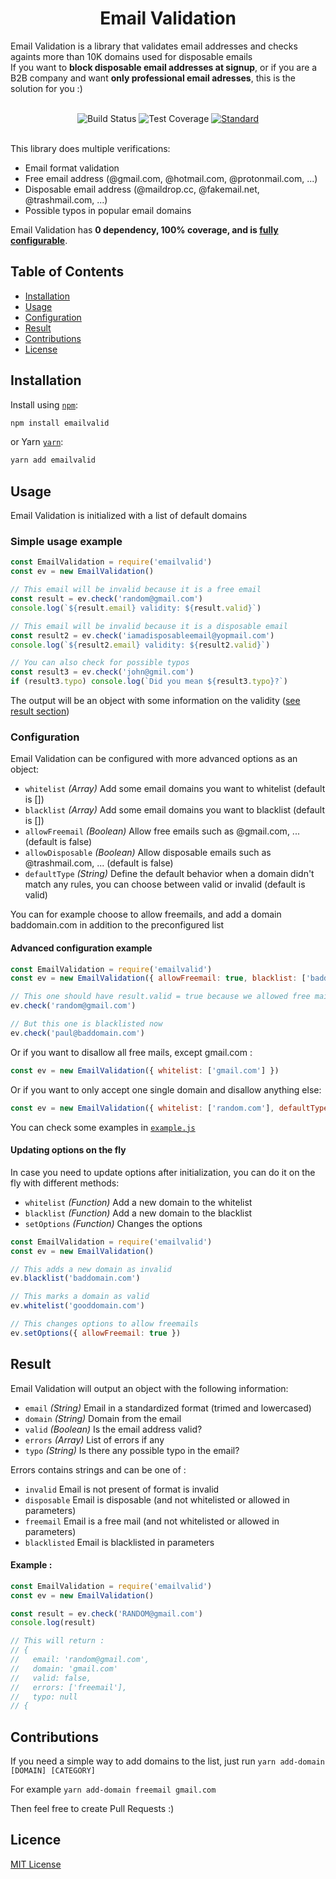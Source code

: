 <h1 align="center">Email Validation</h1>

Email Validation is a library that validates email addresses and checks againts more than 10K domains used for disposable emails<br />
If you want to **block disposable email addresses at signup**, or if you are a B2B company and want **only professional email adresses**, this is the solution for you :)<br />
<br />

<div align="center">
  <!-- Build Status -->
  <img src="https://img.shields.io/travis/romainsimon/emailvalid.svg?style=flat-square"
    alt="Build Status" />
  <!-- Test Coverage -->
  <img src="https://img.shields.io/coveralls/github/romainsimon/emailvalid/master.svg?style=flat-square"
    alt="Test Coverage" />
  <!-- Standard -->
  <a href="https://standardjs.com">
    <img src="https://img.shields.io/badge/code%20style-standard-brightgreen.svg?style=flat-square"
      alt="Standard" />
  </a>
</div>

<br />

This library does multiple verifications:
- Email format validation
- Free email address (@gmail.com, @hotmail.com, @protonmail.com, ...)
- Disposable email address (@maildrop.cc, @fakemail.net, @trashmail.com, ...)
- Possible typos in popular email domains

Email Validation has **0 dependency, 100% coverage, and is [fully configurable](#configuration)**.


## Table of Contents

- [Installation](#installation)
- [Usage](#usage)
- [Configuration](#configuration)
- [Result](#result)
- [Contributions](#contributions)
- [License](#license)

## Installation

Install using [`npm`](https://www.npmjs.com/package/emailvalid):

```bash
npm install emailvalid
```

or Yarn [`yarn`](https://yarnpkg.com/en/package/emailvalid):

```bash
yarn add emailvalid
```

## Usage

Email Validation is initialized with a list of default domains

### Simple usage example

```javascript
const EmailValidation = require('emailvalid')
const ev = new EmailValidation()

// This email will be invalid because it is a free email
const result = ev.check('random@gmail.com')
console.log(`${result.email} validity: ${result.valid}`)

// This email will be invalid because it is a disposable email
const result2 = ev.check('iamadisposableemail@yopmail.com')
console.log(`${result2.email} validity: ${result2.valid}`)

// You can also check for possible typos
const result3 = ev.check('john@gmil.com')
if (result3.typo) console.log(`Did you mean ${result3.typo}?`)

```

The output will be an object with some information on the validity ([see result section](#result))


### Configuration

Email Validation can be configured with more advanced options as an object:

- `whitelist` _(Array)_ Add some email domains you want to whitelist (default is [])
- `blacklist` _(Array)_ Add some email domains you want to blacklist (default is [])
- `allowFreemail` _(Boolean)_ Allow free emails such as @gmail.com, ... (default is false)
- `allowDisposable` _(Boolean)_ Allow disposable emails such as @trashmail.com, ... (default is false)
- `defaultType` _(String)_ Define the default behavior when a domain didn't match any rules, you can choose between valid or invalid (default is valid)

You can for example choose to allow freemails, and add a domain baddomain.com in addition to the preconfigured list

#### Advanced configuration example

```javascript
const EmailValidation = require('emailvalid')
const ev = new EmailValidation({ allowFreemail: true, blacklist: ['baddomain.com'] })

// This one should have result.valid = true because we allowed free mails such as gmail.com
ev.check('random@gmail.com')

// But this one is blacklisted now
ev.check('paul@baddomain.com')

```

Or if you want to disallow all free mails, except gmail.com :

```javascript
const ev = new EmailValidation({ whitelist: ['gmail.com'] })

```

Or if you want to only accept one single domain and disallow anything else:

```javascript
const ev = new EmailValidation({ whitelist: ['random.com'], defaultType: 'invalid' })

```

You can check some examples in [`example.js`](https://github.com/romainsimon/emailvalid/blob/master/example.js)

#### Updating options on the fly

In case you need to update options after initialization, you can do it on the fly with different methods:

- `whitelist` _(Function)_ Add a new domain to the whitelist
- `blacklist` _(Function)_ Add a new domain to the blacklist
- `setOptions` _(Function)_ Changes the options


```javascript
const EmailValidation = require('emailvalid')
const ev = new EmailValidation()

// This adds a new domain as invalid
ev.blacklist('baddomain.com')

// This marks a domain as valid
ev.whitelist('gooddomain.com')

// This changes options to allow freemails
ev.setOptions({ allowFreemail: true })

```


## Result

Email Validation will output an object with the following information:

- `email` _(String)_ Email in a standardized format (trimed and lowercased)
- `domain` _(String)_ Domain from the email
- `valid` _(Boolean)_ Is the email address valid?
- `errors` _(Array)_ List of errors if any
- `typo` _(String)_ Is there any possible typo in the email?

Errors contains strings and can be one of :
- `invalid` Email is not present of format is invalid
- `disposable` Email is disposable (and not whitelisted or allowed in parameters)
- `freemail` Email is a free mail (and not whitelisted or allowed in parameters)
- `blacklisted` Email is blacklisted in parameters

#### Example :

```javascript
const EmailValidation = require('emailvalid')
const ev = new EmailValidation()

const result = ev.check('RANDOM@gmail.com')
console.log(result)

// This will return :
// {
//   email: 'random@gmail.com',
//   domain: 'gmail.com'
//   valid: false,
//   errors: ['freemail'],
//   typo: null
// {

```

## Contributions

If you need a simple way to add domains to the list, just run `yarn add-domain [DOMAIN] [CATEGORY]`

For example `yarn add-domain freemail gmail.com`

Then feel free to create Pull Requests :)


## Licence

[MIT License](https://github.com/romainsimon/emailvalid/blob/master/LICENSE)
